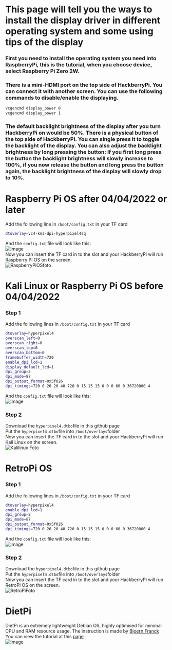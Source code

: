 # This page will tell you the ways to install the display driver in different operating system and some using tips of the display  
### First you need to install the operating system you need into RaspberryPi, this is the [tutorial](https://www.raspberrypi.com/documentation/computers/getting-started.html#installing-the-operating-system), when you choose device, select Raspberry Pi Zero 2W.  
### There is a mini-HDMI port on the top side of HackberryPi. You can connect it with another screen. You can use the following commands to disable/enable the displaying.

```sh
vcgencmd display_power 0
vcgencmd display_power 1
```
### The default backlight brightness of the display after you turn HackberryPi on would be 50%. There is a physical button of the top side of HackberryPi. You can single press it to toggle the backlight of the display. You can also adjust the backlight brightness by long pressing the button: If you first long press the button the backlight brightness will slowly increase to 100%, if you now release the button and long press the button again, the backlight brightness of the display will slowly drop to 10%.  
# Raspberry Pi OS after 04/04/2022 or later  

Add the following line in `/boot/config.txt` in your TF card  

```sh
dtoverlay=vc4-kms-dpi-hyperpixel4sq
``` 
And the `config.txt` file will look like this:  
![image](https://github.com/user-attachments/assets/33139e0d-2477-4732-8ff5-a3e2bce9d383)  
Now you can insert the TF card in to the slot and your HackberryPi will run Raspberry Pi OS on the screen.  
![RaspberryPiOSfoto](https://github.com/user-attachments/assets/faff7b6f-a20e-45b8-801a-6f6dfe51b122)

# Kali Linux or Raspberry Pi OS before 04/04/2022   

### Step 1  
Add the following lines in `/boot/config.txt` in your TF card  

```sh
dtoverlay=hyperpixel4
overscan_left=0
overscan_right=0 
overscan_top=0
overscan_bottom=0
framebuffer_width=720
enable_dpi_lcd=1
display_default_lcd=1
dpi_group=2
dpi_mode=87
dpi_output_format=0x5f026
dpi_timings=720 0 20 20 40 720 0 15 15 15 0 0 0 60 0 36720000 4
```
And the `config.txt` file will look like this:  
![image](https://github.com/user-attachments/assets/eb698c68-0dce-4346-9013-562dcafa3381)

### Step 2  
Download the `hyperpixel4.dtbo`file in this github page   
Put the `hyperpixel4.dtbo`file into `/boot/overlays`folder  
Now you can insert the TF card in to the slot and your HackberryPi will run Kali Linux on the screen.  
![Kalilinux Foto](https://github.com/user-attachments/assets/59792d53-11be-4482-83eb-5bd8ca7a9110)
# RetroPi OS  
### Step 1  
Add the following lines in `/boot/config.txt` in your TF card  

```sh
dtoverlay=hyperpixel4
enable_dpi_lcd=1
dpi_group=2
dpi_mode=87
dpi_output_format=0x5f026
dpi_timings=720 0 20 20 40 720 0 15 15 15 0 0 0 60 0 36720000 4
```
And the `config.txt` file will look like this:  
![image](https://github.com/user-attachments/assets/40c5440e-34c2-45ca-aa42-7911d98e7115)

### Step 2  
Download the `hyperpixel4.dtbo`file in this github page   
Put the `hyperpixel4.dtbo`file into `/boot/overlays`folder  
Now you can insert the TF card in to the slot and your HackberryPi will run RetroPi OS on the screen.  
![RetroPiFoto](https://github.com/user-attachments/assets/8cc5cef6-7c7e-4d3f-ad7a-3357ff6c9ce3)

# DietPi  
DietPi is an extremely lightweight Debian OS, highly optimised for minimal CPU and RAM resource usage. The instruction is made by [Bjoern Franck](https://github.com/bjoernfranck)  
You can view the tutorial at this [page](https://github.com/bjoernfranck/HackberryPi/tree/main/DietPi)  
![image](https://github.com/user-attachments/assets/31e83c06-085c-4b7a-b38f-0236433038fb)
